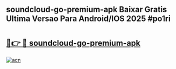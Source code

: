 ## soundcloud-go-premium-apk Baixar Gratis Ultima Versao Para Android/IOS 2025 #po1ri

# <h2><a href="https://ainizakaria.my?title=soundcloud-go-premium-apk&ref=20M">🔗👉 🔴 soundcloud-go-premium-apk</a></h2>

[![acn](https://github.com/user-attachments/assets/0f9c940e-d8b0-45ae-aac7-cd30a18b3e1c)](https://ainizakaria.my?title=soundcloud-go-premium-apk&ref=20M)

